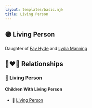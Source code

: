 ```yaml
---
layout: templates/basic.njk
title: Living Person
---
```

## 🟣 Living Person

Daughter of [Fay Hyde](/people/8/87942653) and [Lydia Manning](/people/6/60730700)

## 👩‍❤️‍👨 Relationships

### 🔵 [Living Person](/people/9/94177081)

#### Children With Living Person
* 🔵 [Living Person](/people/7/71994776)